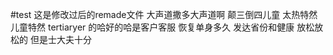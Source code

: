 #test
这是修改过后的remade文件
大声道撒多大声道啊
颠三倒四儿童
太热特然
儿童特然
tertiaryer
的哈好的哈是客户客服
恢复单身多久
发达省份和健康
放松放松的
但是士大夫十分
